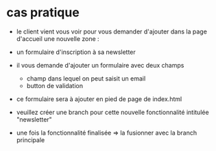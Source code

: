 # cas pratique

- le client vient vous voir pour vous demander d'ajouter dans la page d'accueil une nouvelle zone :
- un formulaire d'inscription à sa newsletter 

- il vous demande d'ajouter un formulaire avec deux champs
    - champ dans lequel on peut saisit un email
    - button de validation
- ce formulaire sera à ajouter en pied de page de index.html 

- veuillez créer une branch pour cette nouvelle fonctionnalité 
intitulée "newsletter"
- une fois la fonctionnalité finalisée => la fusionner avec la branch principale 